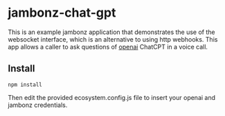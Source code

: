 # jambonz-chat-gpt

This is an example jambonz application that demonstrates the use of the websocket interface, which is an alternative to using http webhooks.  This app allows a caller to ask questions of [openai](https://openai.com/) ChatCPT in a voice call.

## Install

```
npm install
```
Then edit the provided ecosystem.config.js file to insert your openai and jambonz credentials.

